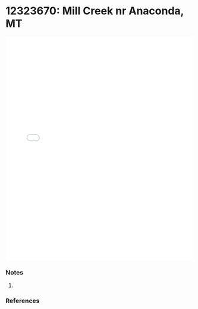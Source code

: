 # 12323670: Mill Creek nr Anaconda, MT

<iframe src="/distribution_estimation/_static/stations/12323670_fdc.html" width="100%" height="600" frameborder="0"></iframe>

### Notes
1. 

### References

